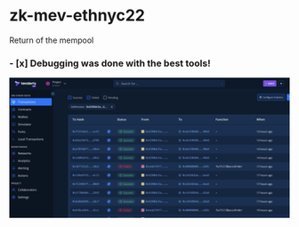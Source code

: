# zk-mev-ethnyc22
Return of the mempool

### - [x] Debugging was done with the best tools!

![tenderly1](./img/Tenderly%20debug%2012.17.15%20AM.png)
